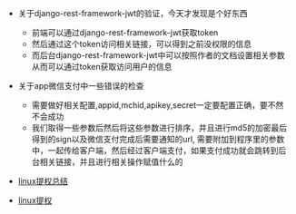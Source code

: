 - 关于django-rest-framework-jwt的验证，今天才发现是个好东西
  - 前端可以通过django-rest-framework-jwt获取token
  - 然后通过这个token访问相关链接，可以得到之前没权限的信息
  - 而后台django-rest-framework-jwt中可以按照作者的文档设置相关参数从而可以通过token获取访问用户的信息


- 关于app微信支付中一些错误的检查
  - 需要做好相关配置,appid,mchid,apikey,secret一定要配置正确，要不然不会成功
  - 我们取得一些参数后然后将这些参数进行排序，并且进行md5的加密最后得到的sign以及微信支付完成后需要通知的url, 需要附加到程序里的参数中，一起传给客户端，然后经过客户端支付，如果支付成功就会跳转到后台相关链接，并且进行相关操作赋值什么的


- [linux提权总结](http://www.freebuf.com/articles/system/129549.html)
- [linux提权](http://www.cnblogs.com/linuxsec/articles/6110887.html)

